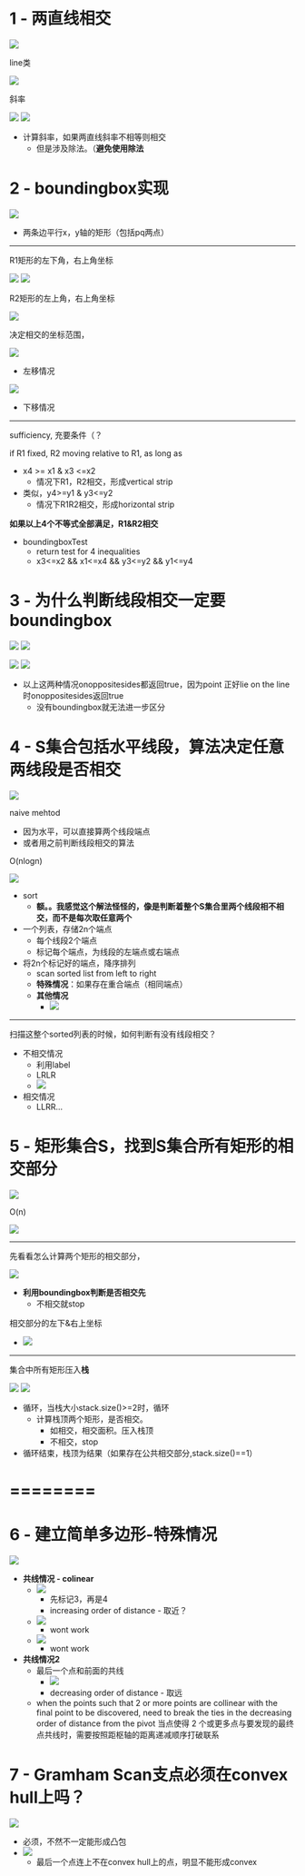 # 1 - 两直线相交

![](/static/2021-10-06-23-18-57.png)

line类

![](/static/2021-10-06-23-23-14.png)

斜率

![](/static/2021-10-06-23-23-49.png)
![](/static/2021-10-06-23-27-08.png)

* 计算斜率，如果两直线斜率不相等则相交
  * 但是涉及除法。（**避免使用除法**

# 2 - boundingbox实现

![](/static/2021-10-06-23-30-11.png)

* 两条边平行x，y轴的矩形（包括pq两点）

---

R1矩形的左下角，右上角坐标

![](/static/2021-10-06-23-32-54.png)
![](/static/2021-10-06-23-33-59.png)

R2矩形的左上角，右上角坐标

![](/static/2021-10-06-23-36-47.png)

决定相交的坐标范围，

![](/static/2021-10-06-23-45-10.png)

* 左移情况

![](/static/2021-10-06-23-47-22.png)

* 下移情况

---

sufficiency, 充要条件（？

if R1 fixed, R2 moving relative to R1, as long as

* x4 >= x1 & x3 <=x2
  * 情况下R1，R2相交，形成vertical strip
* 类似，y4>=y1 & y3<=y2
  * 情况下R1R2相交，形成horizontal strip

**如果以上4个不等式全部满足，R1&R2相交**

* boundingboxTest
  * return test for 4 inequalities
  * x3<=x2 && x1<=x4 && y3<=y2 && y1<=y4

# 3 - 为什么判断线段相交一定要boundingbox

![](/static/2021-10-06-23-54-04.png)
![](/static/2021-10-07-00-00-07.png)

![](/static/2021-10-06-23-57-11.png)
![](/static/2021-10-06-23-59-46.png)

* 以上这两种情况onoppositesides都返回true，因为point 正好lie on the line时onoppositesides返回true
  * 没有boundingbox就无法进一步区分

# 4 - S集合包括水平线段，算法决定任意两线段是否相交

![](/static/2021-10-07-00-00-32.png)

naive mehtod

* 因为水平，可以直接算两个线段端点
* 或者用之前判断线段相交的算法

O(nlogn)

![](/static/2021-10-07-00-09-21.png)

* sort
  * **额。。我感觉这个解法怪怪的，像是判断着整个S集合里两个线段相不相交，而不是每次取任意两个**
* 一个列表，存储2n个端点
  * 每个线段2个端点
  * 标记每个端点，为线段的左端点或右端点
* 将2n个标记好的端点，降序排列
  * scan sorted list from left to right
  * **特殊情况**：如果存在重合端点（相同端点）
  * **其他情况**
    * ![](/static/2021-10-07-00-12-37.png)

---

扫描这整个sorted列表的时候，如何判断有没有线段相交？

* 不相交情况
  * 利用label
  * LRLR
  * ![](/static/2021-10-07-00-14-09.png)
* 相交情况
  * LLRR...

# 5 - 矩形集合S，找到S集合所有矩形的相交部分

![](/static/2021-10-07-00-15-12.png)

O(n)

![](/static/2021-10-07-00-17-29.png)

---

先看看怎么计算两个矩形的相交部分，

![](/static/2021-10-07-00-19-03.png)

* **利用boundingbox判断是否相交先**
  * 不相交就stop

相交部分的左下&右上坐标

* ![](/static/2021-10-07-00-29-36.png)

---

集合中所有矩形压入**栈**

![](/static/2021-10-07-00-47-52.png)
![](/static/2021-10-07-00-48-13.png)

* 循环，当栈大小stack.size()>=2时，循环
  * 计算栈顶两个矩形，是否相交。
    * 如相交，相交面积。压入栈顶
    * 不相交，stop
* 循环结束，栈顶为结果（如果存在公共相交部分,stack.size()==1）

# ========

# 6 - 建立简单多边形-特殊情况

![](/static/2021-10-07-00-50-18.png)

* **共线情况 - colinear**
  * ![](/static/2021-10-07-00-51-43.png)
    * 先标记3，再是4
    * increasing order of distance - 取近？
  * ![](/static/2021-10-07-00-52-12.png)
    * wont work
  * ![](/static/2021-10-07-00-52-40.png)
    * wont work
* **共线情况2**
  * 最后一个点和前面的共线
    * ![](/static/2021-10-07-00-55-11.png)
    * decreasing order of distance - 取远
  * when the points such that 2 or more points are collinear with the final point to be discovered, need to break the ties in the decreasing order of distance from the pivot 当点使得 2 个或更多点与要发现的最终点共线时，需要按照距枢轴的距离递减顺序打破联系

# 7 - Gramham Scan支点必须在convex hull上吗？

![](/static/2021-10-07-00-57-20.png)

* 必须，不然不一定能形成凸包
* ![](/static/2021-10-07-01-00-05.png)
  * 最后一个点连上不在convex hull上的点，明显不能形成convex